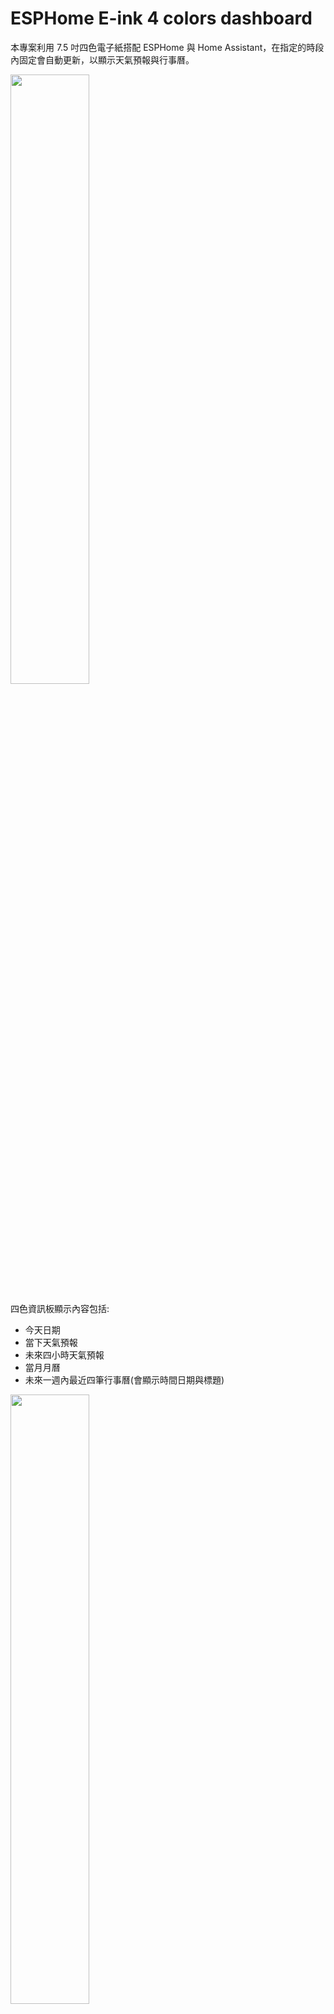 # ESPHome E-ink 4 colors dashboard

本專案利用 7.5 吋四色電子紙搭配 ESPHome 與 Home Assistant，在指定的時段內固定會自動更新，以顯示天氣預報與行事曆。

<img src="readme_img/far_view.jpg" width="50%" />

四色資訊板顯示內容包括:
- 今天日期
- 當下天氣預報
- 未來四小時天氣預報
- 當月月曆
- 未來一週內最近四筆行事曆(會顯示時間日期與標題)

<img src="readme_img/close_view.jpg" width="50%" />

以下將說明硬體架構、ESPHome yaml code與Home assistant yaml code

## Hardware 硬體架構

<img src="readme_img/circuit.jpg" width="50%" />

- [7.5吋四色eink電子紙](item.taobao.com/item.htm?id=809151983431) - GDEM075F52 （24Pin）
- [24pin轉2.54pin](item.taobao.com/item.htm?id=809151983431) - C02 轉接板
- [ESP32-S3核心板 開發板](https://item.taobao.com/item.htm?id=724415068331&skuId=5030810340877) - ESP32-S3N16R8，銲接排針（向下），無資料線，CH343P
- [杜邦線](https://detail.tmall.com/item.htm?&id=14466195609&skuId=5922240227983) - 杜邦線21CM 母對母 2.54mm（1排40P） **可選短一點的10CM**
- [IKEA RÖDALM 相框 13x18公分](https://www.ikea.com.tw/zh/products/wall-decoration/frames/rodalm-art-50550033) - 外框有木黑白三色，**注意裱框紙開孔較小，需要挖大**

### 硬體安裝:

1. 取一排8條杜邦線，不需要撕成一條一條，撕成一整排比較好接
2. 用杜邦線根據下表接法連接ESP32S3開發板與C02轉接板
   
| ESP32S3 | C02轉接板 |
|:-------:|:-----:|
| GPIO14 | BUSY |
| GPIO13 | RES |
| GPIO12 | D/C |
| GPIO11 | CS |
| GPIO10 | SCK |
| GPIO9 | SDI |
| GND | GND |
| 3V3 | 3.3V |

3. C02轉接板接上電子紙的FPC排線
4. 供電與燒錄要從開發板上的`USB`才對

## 軟體安裝

1. 將`/fonts`資料夾內的檔案及`eink-4c-dashboard.yaml`放到HA/config/esphome的資料夾內
2. 將`eink_dashboard_sensor.yaml`放到HA/config/packages內
3. 將`/images`內的`bg_4c.png`放到HA/config/esphome/images的資料夾內
4. 將`eink-4c-dashboard.yaml`及`eink_dashboard_sensor.yaml`的內容修改成自己HA裡的實體ID，**解說在下方**
5. HA檢查YAML code有無錯誤
    1. 開發工具>YAML>檢查設定內容，確認左下角通知沒有出現錯誤
    2. YAML 設定新載入中>模板實體
    3. 開發工具>狀態>檢查`sensor.eink_sensors`及`sensor.upcoming_calendar_events`有確實出現，以及內容是自己想要的
6. 在ESPhome將`eink_dashboard_sensor.yaml`燒錄至ESP32S3模組
7. 等待可在HA內看到模組上線後，手動按"Screen Refresh"確認螢幕可正常顯示內容

## ESPHome yaml 說明

### 在HA內手動更新面板

```YAML
button:
  - platform: template
    name: '${devicename} Refresh'
    icon: 'mdi:update'
    on_press:
      then:
        - component.update: 'my_display'
    internal: false
```


### 將HA的時間帶進ESPHome

```YAML
time:
  - platform: homeassistant
    id: ha_time
```


### 面板更新時機

因為預設螢幕不會自動更新`update_interval: never`，是由HA內建自動化根據想要的間隔時間來按下更新面板按鈕

自動化流程如下:

#### 1. 每隔多久時間觸發一次自動化:  

```YAML
  trigger:
    - platform: time_pattern     
      # /2 表示每2個小時，要每小時就寫 /1
      hours: "/2" 
      # 1 表示在該小時的1分時執行，如06:01、08:01、10:01
      minutes: 1
```

#### 2. 條件: 

在HA設定>裝置與服務>助手>新增助手>"每日定時感測器">設定想要更新的時段，名稱填`eink_refresh_time`

```YAML
  condition:
    #在可更新的時段內才更新
    - condition: state
      entity_id: binary_sensor.eink_refresh_time
      state: 'on'
```

#### 3. 動作:  

```YAML
   action:
   #按下更新螢幕的按鈕，記得更換為自己的實體ID
     - action: button.press
       data:
         entity_id: button.eink_4c_dashboard_screen_refresh
```

自動化設定完記得至開發工具>YAML>檢查設定

確定都對後在`YAML 設定新載入中`按下`自動化`重新載入自動化才會生效

## HA template sensor 說明 

**要先確認在已經將以下程式碼寫在`configuration.yaml`內，這樣`eink_dashboard_sensor.yaml`檔案放進去才會生效**

![](https://user-images.githubusercontent.com/56766371/184566430-d2dff49b-38cd-4ddd-a775-eaadf7099fc1.png)

此template sensor是將想要的資料格式化後再丟給資訊面板顯示，內容包含兩部分一個是天氣預報，一個是取得最近7日的行事曆標題

### 天氣預報:

由於預設是顯示取得每小時的預報，**請先確認目前用的天氣整合有支援小時預報 (內建的met.no有)**

以下YAML表示每小時的1分將會呼叫取得"每小時"的天氣預報服務，同時更新內容在sensor.eink_sensors裡面

要注意更新面板的時機要在更新天氣預報之後，不然都會看到前一個小時的預報

會使用天氣預報回傳結果的第1組當作這小時的預報，並顯示第2~5組做未來每小時的預報

`attributes`是將要使用的資訊從天氣預報拆分成出來，分別是:
- 這小時的氣溫:  `today_temperature`
- 這小時的濕度:  `today_humidity`
- 這小時的降雨機率:  `today_precipitation`
- 未來四小時的時間:  `forecast_weekday_1`, `forecast_weekday_2`, `forecast_weekday_3`, `forecast_weekday_4`
- 未來四小時的天氣圖示:  `forecast_condition_1`, `forecast_condition_2`, `forecast_condition_3`, `forecast_condition_4`
- 未來四小時的氣溫:  `forecast_temperature_1`, `forecast_temperature_2`, `forecast_temperature_3`, `forecast_temperature_4`

### 取得行事曆:

以下YAML表示每小時的2分將會呼叫取得最近7日的行事曆，同時更新內容在sensor.upcoming_calendar_events裡面

要注意更新面板的時機要在更新之後，不然都會看到前一個小時的內容

`attributes`是將要使用的資訊從天氣預報拆分成出來，分別是:
- 最近四筆行事曆的日期:  `events_date_1`, `events_date_2`, `events_date_3`, `events_date_4`
- 最近四筆行事曆的時間:  `forecast_condition_1`, `forecast_condition_2`, `forecast_condition_3`, `forecast_condition_4`
- 最近四筆行事曆的內容:  `forecast_temperature_1`, `forecast_temperature_2`, `forecast_temperature_3`, `forecast_temperature_4`

